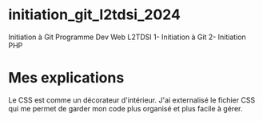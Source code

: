# initiation_git_l2tdsi_2024
Initiation à Git
Programme Dev Web L2TDSI 
1- Initiation à Git
2- Initiation PHP

# Mes explications 
Le CSS est comme un décorateur d'intérieur. J'ai externalisé le fichier CSS qui me permet de garder mon code plus 
organisé et plus facile à gérer.
